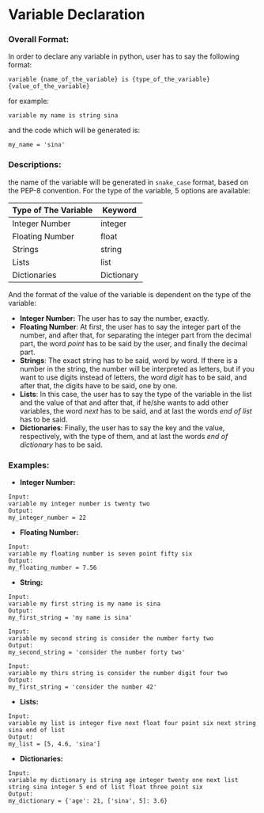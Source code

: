 ﻿# Variable Declaration
### Overall Format:
In order to declare any variable in python, user has to say the following format:

    variable {name_of_the_variable} is {type_of_the_variable} {value_of_the_variable}

 for example:

    variable my name is string sina

and the code which will be generated is:

    my_name = 'sina'

### Descriptions:
the name of the variable will be generated in `snake_case` format, based on the PEP-8 convention.
For the type of the variable, 5 options are available:

|Type of The Variable| Keyword    |
|--------------------|------------|
| Integer Number     | integer    |
| Floating Number    | float      |
| Strings            | string     |
| Lists              | list       |
| Dictionaries       | Dictionary |

And the format of the value of the variable is dependent on the type of the variable:

 - **Integer Number:**
 The user has to say the number, exactly.
  - **Floating Number**:
 At first, the user has to say the integer part of the number, and after that, for separating the integer part from the decimal part, the word *point* has to be said by the user, and finally the decimal part.
  - **Strings**:
 The exact string has to be said, word by word. If there is a number in the string, the number will be interpreted as letters, but if you want to use digits instead of letters, the word *digit* has to be said, and after that, the digits have to be said, one by one.
  - **Lists**:
 In this case, the user has to say the type of the variable in the list and the value of that and after that, if he/she wants to add other variables, the word *next* has to be said, and at last the words *end of list* has to be said.
  - **Dictionaries**:
 Finally, the user has to say the key and the value, respectively, with the type of them, and at last the words *end of dictionary* has to be said.

### Examples:
 - **Integer Number:**
```
Input:
variable my integer number is twenty two
Output:
my_integer_number = 22
```
 - **Floating Number:**
```
Input:
variable my floating number is seven point fifty six
Output:
my_floating_number = 7.56
```
 - **String:**
```
Input:
variable my first string is my name is sina
Output:
my_first_string = 'my name is sina'
```
```
Input:
variable my second string is consider the number forty two
Output:
my_second_string = 'consider the number forty two'
```
```
Input:
variable my thirs string is consider the number digit four two
Output:
my_first_string = 'consider the number 42'
```
 - **Lists:**
```
Input:
variable my list is integer five next float four point six next string sina end of list
Output:
my_list = [5, 4.6, 'sina']
```
 - **Dictionaries:**
```
Input:
variable my dictionary is string age integer twenty one next list string sina integer 5 end of list float three point six
Output:
my_dictionary = {'age': 21, ['sina', 5]: 3.6}
```

